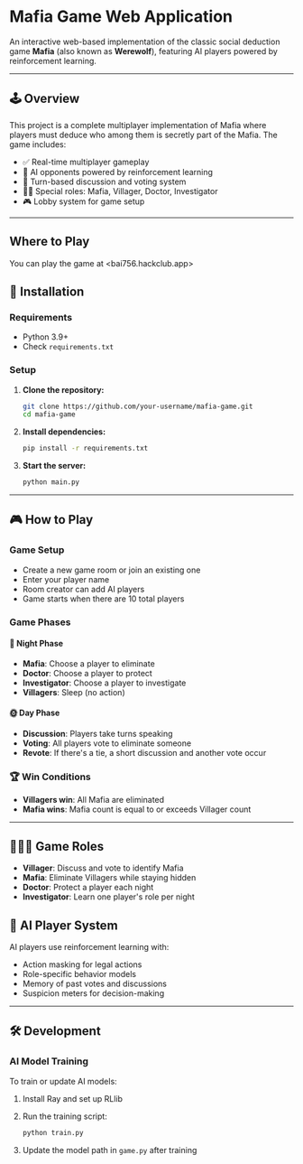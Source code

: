 # Mafia Game Web Application

An interactive web-based implementation of the classic social deduction game **Mafia** (also known as **Werewolf**), featuring AI players powered by reinforcement learning.

---

## 🕹️ Overview

This project is a complete multiplayer implementation of Mafia where players must deduce who among them is secretly part of the Mafia. The game includes:

- ✅ Real-time multiplayer gameplay  
- 🧠 AI opponents powered by reinforcement learning  
- 🔁 Turn-based discussion and voting system  
- 🧑‍⚕️ Special roles: Mafia, Villager, Doctor, Investigator  
- 🎮 Lobby system for game setup  

---

## Where to Play

You can play the game at <bai756.hackclub.app>

## 🔧 Installation

### Requirements

- Python 3.9+
- Check `requirements.txt`

### Setup

1. **Clone the repository:**

   ```bash
   git clone https://github.com/your-username/mafia-game.git
   cd mafia-game
   ```

2. **Install dependencies:**

   ```bash
   pip install -r requirements.txt
   ```

3. **Start the server:**

   ```python
   python main.py
   ```

---

## 🎮 How to Play

### Game Setup

- Create a new game room or join an existing one
- Enter your player name
- Room creator can add AI players
- Game starts when there are 10 total players

### Game Phases

#### 🌙 Night Phase

- **Mafia**: Choose a player to eliminate  
- **Doctor**: Choose a player to protect  
- **Investigator**: Choose a player to investigate  
- **Villagers**: Sleep (no action)

#### 🌞 Day Phase

- **Discussion**: Players take turns speaking  
- **Voting**: All players vote to eliminate someone  
- **Revote**: If there's a tie, a short discussion and another vote occur

### 🏆 Win Conditions

- **Villagers win**: All Mafia are eliminated  
- **Mafia wins**: Mafia count is equal to or exceeds Villager count

---

## 🧑‍🤝‍🧑 Game Roles

- **Villager**: Discuss and vote to identify Mafia  
- **Mafia**: Eliminate Villagers while staying hidden  
- **Doctor**: Protect a player each night  
- **Investigator**: Learn one player's role per night  

## 🤖 AI Player System

AI players use reinforcement learning with:

- Action masking for legal actions  
- Role-specific behavior models  
- Memory of past votes and discussions  
- Suspicion meters for decision-making  

---

## 🛠️ Development

### AI Model Training

To train or update AI models:

1. Install Ray and set up RLlib  
2. Run the training script:

   ```python
   python train.py
   ```

3. Update the model path in `game.py` after training  

